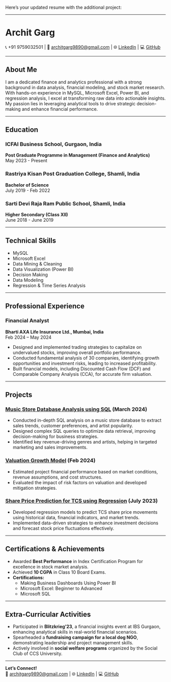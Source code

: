 Here’s your updated resume with the additional project:  

---

# Archit Garg  

📞 +91 9759032501  |  📧 architgarg9890@gmail.com  |  🌐 [LinkedIn](https://www.linkedin.com/in/archit-garg-179b47233)  |  💻 [GitHub](https://github.com/Arch1123)  

---  

## **About Me**  
I am a dedicated finance and analytics professional with a strong background in data analysis, financial modeling, and stock market research. With hands-on experience in MySQL, Microsoft Excel, Power BI, and regression analysis, I excel at transforming raw data into actionable insights. My passion lies in leveraging analytical tools to drive strategic decision-making and enhance financial performance.  

---  

## **Education**  

### ICFAI Business School, Gurgaon, India  
**Post Graduate Programme in Management (Finance and Analytics)**  
May 2023 - Present  

### Rastriya Kisan Post Graduation College, Shamli, India  
**Bachelor of Science**  
July 2019 - Feb 2022  

### Sarti Devi Raja Ram Public School, Shamli, India  
**Higher Secondary (Class XII)**  
June 2018 - June 2019  

---  

## **Technical Skills**  
- MySQL  
- Microsoft Excel  
- Data Mining & Cleaning  
- Data Visualization (Power BI)  
- Decision Making  
- Data Modeling  
- Regression & Time Series Analysis  

---  

## **Professional Experience**  

### Financial Analyst  
**Bharti AXA Life Insurance Ltd., Mumbai, India**  
Feb 2024 – May 2024  
- Designed and implemented trading strategies to capitalize on undervalued stocks, improving overall portfolio performance.  
- Conducted fundamental analysis of 30 companies, identifying growth opportunities and investment risks, leading to increased profitability.  
- Built financial models, including Discounted Cash Flow (DCF) and Comparable Company Analysis (CCA), for accurate firm valuation.  

---  

## **Projects**  

### **[Music Store Database Analysis using SQL](https://github.com/Arch1123/Music-Store-Database-Analysis) (March 2024)**  
- Conducted in-depth SQL analysis on a music store database to extract sales trends, customer preferences, and artist popularity.  
- Designed complex SQL queries to optimize data retrieval, improving decision-making for business strategies.  
- Identified key revenue-driving genres and artists, helping in targeted marketing and sales improvements.  

### **[Valuation Growth Model](https://github.com/Arch1123/Valuation-Model) (Feb 2024)**  
- Estimated project financial performance based on market conditions, revenue assumptions, and cost structures.  
- Evaluated the impact of risk factors on valuation and developed mitigation strategies.  

### **[Share Price Prediction for TCS using Regression](https://github.com/Arch1123/Share-Price-Prediction-for-TCS-using-Regression) (July 2023)**  
- Developed regression models to predict TCS share price movements using historical data, financial indicators, and market trends.  
- Implemented data-driven strategies to enhance investment decisions and forecast stock price fluctuations effectively.  

---  

## **Certifications & Achievements**  
- Awarded **Best Performance** in Index Certification Program for excellence in stock market analysis.  
- Achieved **10 CGPA** in Class 10 Board Exams.  
- **Certifications:**  
  - Making Business Dashboards Using Power BI  
  - Microsoft Excel: Beginner to Advanced  
  - Microsoft SQL  

---  

## **Extra-Curricular Activities**  
- Participated in **Blitzkrieg’23**, a financial insights event at IBS Gurgaon, enhancing analytical skills in real-world financial scenarios.  
- Spearheaded a **fundraising campaign for a local dog NGO**, demonstrating leadership and project management skills.  
- Actively involved in **social welfare programs** organized by the Social Club of CCS University.  

---  

**Let’s Connect!**  
📧 architgarg9890@gmail.com | 🌐 [LinkedIn](https://www.linkedin.com/in/archit-garg-179b47233) | 💻 [GitHub](https://github.com/Arch1123)  
